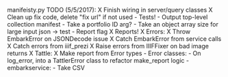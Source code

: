 manifeisty.py TODO (5/5/2017):
	X Finish wiring in server/query classes
	X Clean up fix code, delete "fix url" if not used
	- Tests!
	- Output top-level collection manifest
	- Take a portfolio ID arg?
	- Take an object array size for large input json -> test
	- Report flag
	X Reports! 
		X Errors:
			X Throw EmbarkError on JSONDecode issue
			X Catch EmbarkError from service calls
			X Catch errors from iiif_prezi
			X Raise errors from IIIFFixer on bad image returns
		X Tattle:
			X Make report from Error types
		- Error classes:
			- On log_error, into a TattlerError class to refactor make_report logic
	- embarkservice:
		- Take CSV